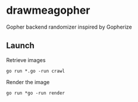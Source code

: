 # drawmeagopher
Gopher backend randomizer inspired by Gopherize

## Launch 
Retrieve images

    go run *.go -run crawl

Render the image

    go run *go -run render
